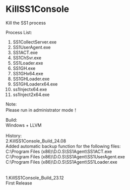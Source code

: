 # KillSS1Console
Kill the SS1 process

Process List:
 1. SS1CollectServer.exe
 2. SS1UserAgent.exe
 3. SS1ACT.exe
 4. SS1ChSvr.exe
 5. SS1Loader.exe
 6. SS1GH.exe
 7. SS1GHx64.exe
 8. SS1GHLoader.exe
 9. SS1GHLoaderx64.exe
10. ss1Injectx64.exe
11. ss1Inject2x64.exe

Note:</br>
Please run in administrator mode！

Build:</br>
Windows  + LLVM</br>
</br>
History:</br>
2.KillSS1Console_Build_24.08</br>
  Added automatic backup function for the following files:</br>
  C:\Program Files (x86)\D.O.S\SS1Agent\SS1ACT.exe</br>
  C:\Program Files (x86)\D.O.S\SS1Agent\SS1UserAgent.exe</br>
  C:\Program Files (x86)\D.O.S\SS1Agent\SS1Loader.exe</br>
</br></br>
1.KillSS1Console_Build_23.12</br>
  First Release</br>
